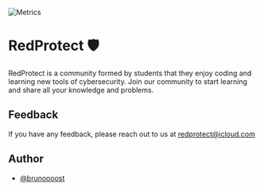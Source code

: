 
![Metrics](https://metrics.lecoq.io/brunoooost?template=classic&lines=1&people=1&achievements=1&projects=1&skyline=1&base=header%2C%20activity%2C%20community%2C%20repositories%2C%20metadata&base.indepth=false&base.hireable=false&base.skip=false&lines=false&lines.sections=base&lines.repositories.limit=4&lines.history.limit=1&lines.delay=0&people=false&people.limit=24&people.identicons=false&people.identicons.hide=false&people.size=28&people.types=followers%2C%20following&people.shuffle=false&achievements=false&achievements.threshold=S&achievements.secrets=true&achievements.display=detailed&achievements.limit=0&projects=false&projects.limit=2&projects.repositories=brunoooost%2Fcybersources&projects.descriptions=true&skyline=false&skyline.year=current-year&skyline.frames=60&skyline.quality=0.5&skyline.compatibility=false&skyline.settings=%7B%0A%20%20%22url%22%3A%20%22https%3A%2F%2Fskyline.github.com%2F%24%7Blogin%7D%2F%24%7Byear%7D%22%2C%0A%20%20%22ready%22%3A%20%22%5B...document.querySelectorAll('span')%5D.map(span%20%3D%3E%20span.innerText).includes('Share%20on%20Twitter')%22%2C%0A%20%20%22wait%22%3A%201%2C%0A%20%20%22hide%22%3A%20%22button%2C%20footer%2C%20a%22%0A%7D%0A&config.timezone=Europe%2FMadrid)

# RedProtect 🛡️
RedProtect is a community formed by students that they enjoy coding and learning new tools of cybersecurity. Join our community to start learning and share all your knowledge and problems.


## Feedback

If you have any feedback, please reach out to us at redprotect@icloud.com 


## Author

- [@brunoooost](https://github.com/brunoooost)

